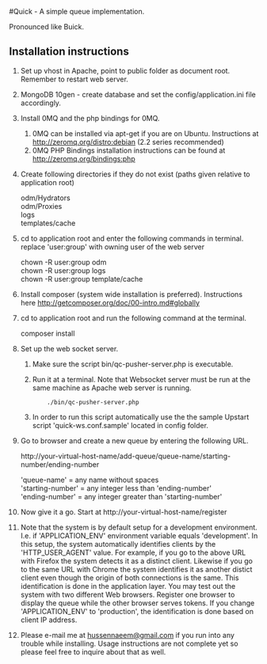 #Quick - A simple queue implementation.

Pronounced like Buick.

Installation instructions
-------------------------

1. Set up vhost in Apache, point to public folder as document root. Remember to restart web server.

2. MongoDB 10gen - create database and set the config/application.ini file accordingly.

3. Install 0MQ and the php bindings for 0MQ.
	1. 0MQ can be installed via apt-get if you are on Ubuntu. Instructions at http://zeromq.org/distro:debian (2.2 series recommended)
	2. 0MQ PHP Bindings installation instructions can be found at http://zeromq.org/bindings:php
    
4. Create following directories if they do not exist (paths given relative to application root)

    odm/Hydrators  
    odm/Proxies  
    logs  
    templates/cache  

5. cd to application root and enter the following commands in terminal. replace 'user:group' with owning user of the web server
    
    chown -R user:group odm  
    chown -R user:group logs  
    chown -R user:group template/cache  

6. Install composer (system wide installation is preferred). Instructions here http://getcomposer.org/doc/00-intro.md#globally
    
7. cd to application root and run the following command at the terminal.

    composer install  

8. Set up the web socket server.

	1. Make sure the script bin/qc-pusher-server.php is executable.  
	2. Run it at a terminal. Note that Websocket server must be run at the same machine as Apache web server is running.  

               ./bin/qc-pusher-server.php
	
	3. In order to run this script automatically use the the sample Upstart script 'quick-ws.conf.sample' located in config folder.

9. Go to browser and create a new queue by entering the following URL.
    
    http://your-virtual-host-name/add-queue/queue-name/starting-number/ending-number  

      'queue-name' = any name without spaces  
      'starting-number' = any integer less than 'ending-number'  
      'ending-number' = any integer greater than 'starting-number'  

10. Now give it a go. Start at http://your-virtual-host-name/register

11. Note that the system is by default setup for a development environment. I.e. if 'APPLICATION_ENV' environment variable equals 'development'.
    In this setup, the system automatically identifies clients by the 'HTTP_USER_AGENT' value.
    For example, if you go to the above URL with Firefox the system detects it as a distinct client.
    Likewise if  you go to the same URL with Chrome the system identifies it as another distict client even though the origin of both connections is the same.
    This identification is done in the application layer. You may test out the system with two different Web browsers.
    Register one browser to display the queue while the other browser serves tokens.
    If you change 'APPLICATION_ENV' to 'production', the identification is done based on client IP address.

12. Please e-mail me at hussennaeem@gmail.com if you run into any trouble while installing. Usage instructions are not complete yet so please feel free to inquire about that as well.
